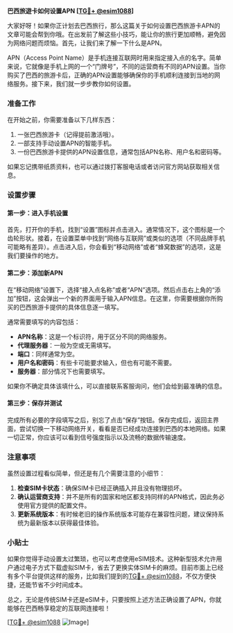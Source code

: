 **巴西旅遊卡如何设置APN [[TG💪+ @esim1088](https://t.me/s/esim1088)]**

大家好呀！如果你正计划去巴西旅行，那么这篇关于如何设置巴西旅游卡APN的文章可能会帮到你哦。在出发前了解这些小技巧，能让你的旅行更加顺畅，避免因为网络问题而烦恼。首先，让我们来了解一下什么是APN。

APN（Access Point Name）是手机连接互联网时用来指定接入点的名字。简单来说，它就像是手机上网的一个“门牌号”，不同的运营商有不同的APN设置。当你购买了巴西的旅游卡后，正确的APN设置能够确保你的手机顺利连接到当地的网络服务。接下来，我们就一步步教你如何设置。

### 准备工作

在开始之前，你需要准备以下几样东西：
1. 一张巴西旅游卡（记得提前激活哦）。
2. 一部支持手动设置APN的智能手机。
3. 一份巴西旅游卡提供的APN设置信息，通常包括APN名称、用户名和密码等。

如果忘记携带纸质资料，也可以通过拨打客服电话或者访问官方网站获取相关信息。

### 设置步骤

#### 第一步：进入手机设置

首先，打开你的手机，找到“设置”图标并点击进入。通常情况下，这个图标是一个齿轮形状。接着，在设置菜单中找到“网络与互联网”或类似的选项（不同品牌手机可能略有差异）。点击进入后，你会看到“移动网络”或者“蜂窝数据”的选项，这是我们要操作的地方。

#### 第二步：添加新APN

在“移动网络”设置下，选择“接入点名称”或者“APN”选项。然后点击右上角的“添加”按钮，这会弹出一个新的界面用于输入APN信息。在这里，你需要根据你所购买的巴西旅游卡提供的具体信息逐一填写。

通常需要填写的内容包括：
- **APN名称**：这是一个标识符，用于区分不同的网络服务。
- **代理服务器**：一般为空或无需填写。
- **端口**：同样通常为空。
- **用户名和密码**：有些卡可能要求输入，但也有可能不需要。
- **服务器**：部分情况下也需要填写。

如果你不确定具体该填什么，可以直接联系客服询问，他们会给到最准确的信息。

#### 第三步：保存并测试

完成所有必要的字段填写之后，别忘了点击“保存”按钮。保存完成后，返回主界面，尝试切换一下移动网络开关，看看是否已经成功连接到巴西的本地网络。如果一切正常，你应该可以看到信号强度指示以及流畅的数据传输速度。

### 注意事项

虽然设置过程看似简单，但还是有几个需要注意的小细节：
1. **检查SIM卡状态**：确保SIM卡已经正确插入并且没有物理损坏。
2. **确认运营商支持**：并不是所有的国家和地区都支持同样的APN格式，因此务必使用官方提供的配置文件。
3. **更新系统版本**：有时候老旧的操作系统版本可能存在兼容性问题，建议保持系统为最新版本以获得最佳体验。

### 小贴士

如果你觉得手动设置太过繁琐，也可以考虑使用eSIM技术。这种新型技术允许用户通过电子方式下载虚拟SIM卡，省去了更换实体SIM卡的麻烦。目前市面上已经有多个平台提供这样的服务，比如我们提到的[TG💪+ @esim1088](https://t.me/s/esim1088)，不仅方便快捷，还能节省不少时间成本。

总之，无论是传统SIM卡还是eSIM卡，只要按照上述方法正确设置了APN，你就能够在巴西畅享稳定的互联网连接啦！

[[TG💪+ @esim1088](https://t.me/s/esim1088) ![Image](https://i.postimg.cc/4NQfJmqS/Snipaste-2025-05-13-00-14-12.png)]